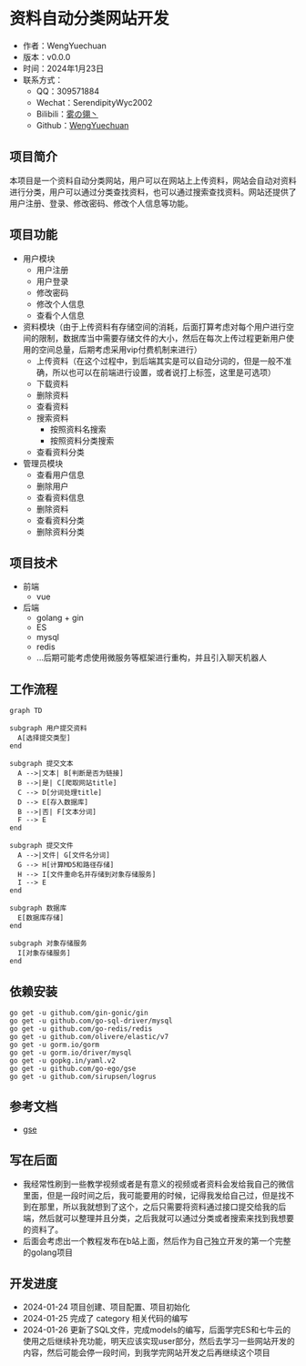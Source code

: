 # 资料自动分类网站开发
- 作者：WengYuechuan
- 版本：v0.0.0
- 时间：2024年1月23日
- 联系方式：
  - QQ：309571884
  - Wechat：SerendipityWyc2002
  - Bilibili：[雾の翎丶](https://space.bilibili.com/34553199)
  - Github：[WengYuechuan](https://github.com/wengyuechuan)
## 项目简介
本项目是一个资料自动分类网站，用户可以在网站上上传资料，网站会自动对资料进行分类，用户可以通过分类查找资料，也可以通过搜索查找资料。网站还提供了用户注册、登录、修改密码、修改个人信息等功能。
## 项目功能
- 用户模块
  - 用户注册
  - 用户登录
  - 修改密码
  - 修改个人信息
  - 查看个人信息
- 资料模块（由于上传资料有存储空间的消耗，后面打算考虑对每个用户进行空间的限制，数据库当中需要存储文件的大小，然后在每次上传过程更新用户使用的空间总量，后期考虑采用vip付费机制来进行）
  - 上传资料（在这个过程中，到后端其实是可以自动分词的，但是一般不准确，所以也可以在前端进行设置，或者说打上标签，这里是可选项）
  - 下载资料
  - 删除资料
  - 查看资料
  - 搜索资料
    - 按照资料名搜索
    - 按照资料分类搜索
  - 查看资料分类
- 管理员模块
  - 查看用户信息
  - 删除用户
  - 查看资料信息
  - 删除资料
  - 查看资料分类
  - 删除资料分类
## 项目技术
- 前端
  - vue
- 后端
  - golang + gin
  - ES
  - mysql
  - redis
  - ...后期可能考虑使用微服务等框架进行重构，并且引入聊天机器人
## 工作流程
```mermaid
graph TD

subgraph 用户提交资料
  A[选择提交类型]
end

subgraph 提交文本
  A -->|文本| B[判断是否为链接]
  B -->|是| C[爬取网站title]
  C --> D[分词处理title]
  D --> E[存入数据库]
  B -->|否| F[文本分词]
  F --> E
end

subgraph 提交文件
  A -->|文件| G[文件名分词]
  G --> H[计算MD5和路径存储]
  H --> I[文件重命名并存储到对象存储服务]
  I --> E
end

subgraph 数据库
  E[数据库存储]
end

subgraph 对象存储服务
  I[对象存储服务]
end
```
## 依赖安装
```shell
go get -u github.com/gin-gonic/gin
go get -u github.com/go-sql-driver/mysql
go get -u github.com/go-redis/redis
go get -u github.com/olivere/elastic/v7
go get -u gorm.io/gorm
go get -u gorm.io/driver/mysql
go get -u gopkg.in/yaml.v2
go get -u github.com/go-ego/gse
go get -u github.com/sirupsen/logrus
```
## 参考文档
- [gse](https://gitee.com/veni0/gse)
## 写在后面
- 我经常性刷到一些教学视频或者是有意义的视频或者资料会发给我自己的微信里面，但是一段时间之后，我可能要用的时候，记得我发给自己过，但是找不到在那里，所以我就想到了这个，之后只需要将资料通过接口提交给我的后端，然后就可以整理并且分类，之后我就可以通过分类或者搜索来找到我想要的资料了。
- 后面会考虑出一个教程发布在b站上面，然后作为自己独立开发的第一个完整的golang项目
## 开发进度
- 2024-01-24 项目创建、项目配置、项目初始化
- 2024-01-25 完成了 category 相关代码的编写
- 2024-01-26 更新了SQL文件，完成models的编写，后面学完ES和七牛云的使用之后继续补充功能，明天应该实现user部分，然后去学习一些网站开发的内容，然后可能会停一段时间，到我学完网站开发之后再继续这个项目